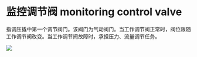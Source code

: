 # 监控调节阀 monitoring control valve
指调压撬中第一个调节阀门。该阀门为气动阀门。当工作调节阀正常时，阀位跟随工作调节阀改变。当工作调节阀故障时，承担压力、流量调节任务。


![](..\..\..\photos\监控调节阀.jpg)
